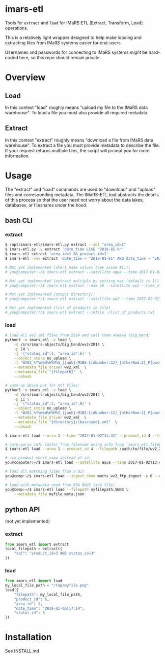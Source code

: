 # imars-etl
Tools for `extract` and `load` for IMaRS ETL (Extract, Transform, Load) operations.

This is a relatively light wrapper designed to help make loading and extracting files from IMaRS systems easier for end-users.

Usernames and passwords for connecting to IMaRS systems *might* be hard-coded here, so this repo should remain private.

# Overview
## Load
In this context "load" roughly means "upload my file to the IMaRS data warehouse".
To load a file you must also provide all required metadata.

## Extract
In this context "extract" roughly means "download a file from IMaRS data warehouse".
To extract a file you must provide metadata to describe the file.
If your request returns multiple files, the script will prompt you for more information.

# Usage
The "extract" and "load" commands are used to "download" and "upload" files and corresponding metadata.
The IMaRS-ETL tool abstracts the details of this process so that the user need not worry about the data lakes, databases, or fileshares under the hood.

## bash CLI
### extract
```bash
$ /opt/imars-etl/imars-etl.py extract --sql "area_id=1"
$ imars-etl.py -v extract 'date_time LIKE "2018-01-%"'
$ imars-etl extract 'area_id=1 && product_id=1'
$ imars-etl -vvv extract 'date_time < "2018-01-01" AND date_time > "2018-01-07"'

# Not yet implemented (short_name values (see issue #1)):
# you@computer:~/$ imars-etl extract --satellite aqua --time 2017-01-02T13:45 --instrument modis

# Not yet implemented (extract multiple by setting max (default is 1))
# you@computer:~/$ imars-etl extract --max 10 --satellite wv2 --time_start  2017-01-02T13:45 --time_end  2017-01-03T18:00

# Not yet implemented (output directory):
# you@computer:!/$ imars-etl extract --satellite wv2 --time 2017-02-02T13:45 --output /home/you/my_dir/

# Not yet implemented (list of products in file)
# you@computer:!/$ imars-etl extract --infile ./list_of_products.txt
```
### load
```bash
# load all wv2 xml files from 2014 and call them area=6 (big_bend)
python3 -m imars_etl -v load \
    -d /srv/imars-objects/big_bend/wv2/2014 \
    -p 14 \
    -j '{"status_id":3, "area_id":6}' \
    --object_store no_upload \
    -l "WV02_%Y%m%d%H%M%S_{junk}-M1BS-{idNumber:12}_{otherNum:2}_P{passNumber:0>3d}.xml" \
    --metadata_file_driver wv2_xml  \
    --metadata_file "{filepath}"  \
    --nohash

# same as above but for ntf files:
python3 -m imars_etl -v load \
    -d /srv/imars-objects/big_bend/wv2/2014 \
    -p 11 \
    -j '{"status_id":3, "area_id":6}' \
    --object_store no_upload \
    -l "WV02_%Y%m%d%H%M%S_{junk}-M1BS-{idNumber:12}_{otherNum:2}_P{passNumber:0>3d}.ntf" \
    --metadata_file_driver wv2_xml  \
    --metadata_file "{directory}/{basename}.xml"  \
    --nohash

$ imars-etl load --area 1 --time "2017-01-02T13:45" --product_id 4 --filepath /path/to/file.hdf

# auto-parse info (date) from filename using info from `imars_etl.filepath.data`
$ imars-etl load --area 1 --product_id 4 --filepath /path/to/file/wv2_2012_02_myChunk.zip

# use product short_name instead of id:
you@computer:~/$ imars-etl load --satellite aqua --time 2017-01-02T13:45 --instrument modis /path/to/file.hdf

# load all matching files from a dir
you@comp:~/$ imars-etl load --ingest_name matts_wv2_ftp_ingest -p 6 --directory /tmp/myDir

# load with metadata read from ESA DHUS json file:
you@comp:~/$ imars-etl load --filepath myfilepath.SEN3 \
    --metadata_file myfile_meta.json
```

## python API
(not yet implemented)
### extract
```python
from imars_etl import extract
local_filepath = extract({
    "sql": "product_id=3 AND status_id=3"
})
```
### load
```python
from imars_etl import load
my_local_file_path = "/tmp/myfile.png"
load({
    "filepath": my_local_file_path,
    "product_id": 6,
    "area_id": 2,
    "date_time": "2018-03-06T17:14",
    "status_id": 3
})
```

# Installation
See INSTALL.md
